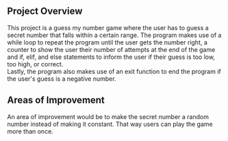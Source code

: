 ## Project Overview  
This project is a guess my number game where the user has to guess a secret number that falls within a certain range. The program makes use of a while loop to repeat the program until the user gets the number right, a counter to show the user their number of attempts at the end of the game and if, elif, and else statements to inform the user if their guess is too low, too high, or correct.  
Lastly, the program also makes use of an exit function to end the program if the user's guess is a negative number.  

## Areas of Improvement  
An area of improvement would be to make the secret number a random number instead of making it constant. That way users can play the game more than once.